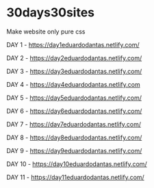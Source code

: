 # 30days30sites

Make website only pure css

DAY 1 - https://day1eduardodantas.netlify.com/

DAY 2 - https://day2eduardodantas.netlify.com/

DAY 3 - https://day3eduardodantas.netlify.com/

DAY 4 - https://day4eduardodantas.netlify.com

DAY 5 - https://day5eduardodantas.netlify.com/

DAY 6 - https://day6eduardodantas.netlify.com/

DAY 7 - https://day7eduardodantas.netlify.com/

DAY 8 - https://day8eduardodantas.netlify.com/

DAY 9 - https://day9eduardodantas.netlify.com/

DAY 10 - https://day10eduardodantas.netlify.com/

DAY 11 - https://day11eduardodantas.netlify.com/
